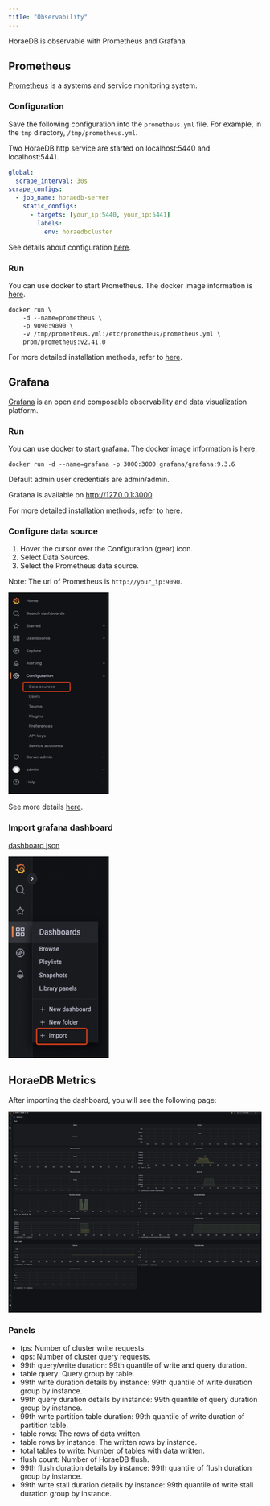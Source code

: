 ```yaml
---
title: "Observability"
---
```

HoraeDB is observable with Prometheus and Grafana.

## Prometheus

[Prometheus](https://github.com/prometheus/prometheus) is a systems and service monitoring system.

### Configuration

Save the following configuration into the `prometheus.yml` file. For example, in the `tmp` directory, `/tmp/prometheus.yml`.

Two HoraeDB http service are started on localhost:5440 and localhost:5441.

```yaml
global:
  scrape_interval: 30s
scrape_configs:
  - job_name: horaedb-server
    static_configs:
      - targets: [your_ip:5440, your_ip:5441]
        labels:
          env: horaedbcluster
```

See details about configuration [here](https://prometheus.io/docs/prometheus/latest/configuration/configuration/).

### Run

You can use docker to start Prometheus. The docker image information is [here](https://hub.docker.com/r/prom/prometheus).

```
docker run \
    -d --name=prometheus \
    -p 9090:9090 \
    -v /tmp/prometheus.yml:/etc/prometheus/prometheus.yml \
    prom/prometheus:v2.41.0
```

For more detailed installation methods, refer to [here](https://prometheus.io/docs/prometheus/latest/installation/).

## Grafana

[Grafana](https://github.com/grafana/grafana) is an open and composable observability and data visualization platform.

### Run

You can use docker to start grafana. The docker image information is [here](https://hub.docker.com/r/grafana/grafana).

```
docker run -d --name=grafana -p 3000:3000 grafana/grafana:9.3.6
```

Default admin user credentials are admin/admin.

Grafana is available on http://127.0.0.1:3000.

For more detailed installation methods, refer to [here](https://grafana.com/docs/grafana/latest/setup-grafana/installation/).

### Configure data source

1. Hover the cursor over the Configuration (gear) icon.
2. Select Data Sources.
3. Select the Prometheus data source.

Note: The url of Prometheus is `http://your_ip:9090`.

<img src="/images/grafana-datasource.png" height="400" width="200"/>

See more details [here](https://grafana.com/docs/grafana/latest/datasources/prometheus/).

### Import grafana dashboard

<a href="/grafana-dashboard.json">dashboard json</a>

<img src="/images/grafana-dashboard.png" height="400" width="200"/>

## HoraeDB Metrics

After importing the dashboard, you will see the following page:

<img src="/images/grafana-horaedb-dashboard.png" height="400" width="600"/>

### Panels

- tps: Number of cluster write requests.
- qps: Number of cluster query requests.
- 99th query/write duration: 99th quantile of write and query duration.
- table query: Query group by table.
- 99th write duration details by instance: 99th quantile of write duration group by instance.
- 99th query duration details by instance: 99th quantile of query duration group by instance.
- 99th write partition table duration: 99th quantile of write duration of partition table.
- table rows: The rows of data written.
- table rows by instance: The written rows by instance.
- total tables to write: Number of tables with data written.
- flush count: Number of HoraeDB flush.
- 99th flush duration details by instance: 99th quantile of flush duration group by instance.
- 99th write stall duration details by instance: 99th quantile of write stall duration group by instance.
